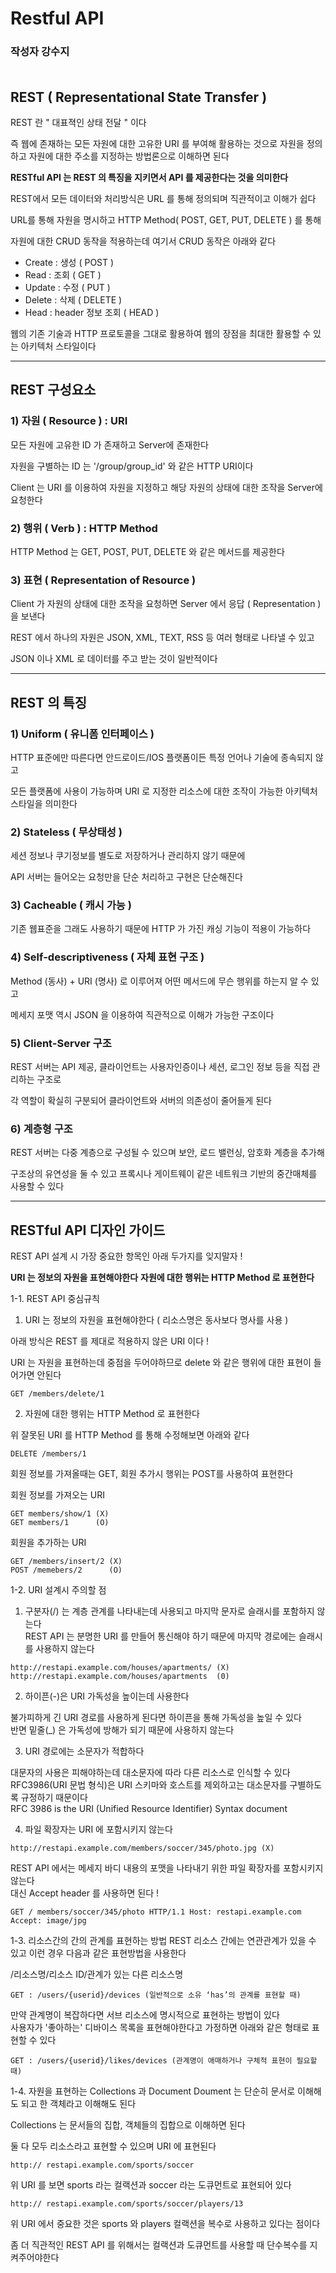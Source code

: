 # Restful API

### **작성자 강수지** <br><br>

## REST ( Representational State Transfer ) 

REST 란 " 대표젹인 상태 전달 " 이다

즉 웹에 존재하는 모든 자원에 대한 고유한 URI 를 부여해 활용하는 것으로 자원을 정의하고 자원에 대한 주소를 지정하는 방법론으로 이해하면 된다
 
**RESTful API 는 REST 의 특징을 지키면서 API 를 제공한다는 것을 의미한다**
 

REST에서 모든 데이터와 처리방식은 URL 를 통해 정의되며 직관적이고 이해가 쉽다

URL를 통해 자원을 명시하고 HTTP Method( POST, GET, PUT, DELETE ) 를 통해

자원에 대한 CRUD 동작을 적용하는데 여기서 CRUD 동작은 아래와 같다

- Create : 생성 ( POST )
- Read : 조회 ( GET )
- Update : 수정 ( PUT )
- Delete : 삭제 ( DELETE )
- Head : header 정보 조회 ( HEAD )
 

웹의 기존 기술과 HTTP 프로토콜을 그대로 활용하여 웹의 장점을 최대한 활용할 수 있는 아키텍처 스타일이다

---

## REST 구성요소

### 1) 자원 ( Resource ) : URI

모든 자원에 고유한 ID 가 존재하고 Server에 존재한다

자원을 구별하는 ID 는 '/group/group_id' 와 같은 HTTP URI이다

Client 는 URI 를 이용하여 자원을 지정하고 해당 자원의 상태에 대한 조작을 Server에 요청한다
 

### 2) 행위 ( Verb ) : HTTP Method

HTTP Method 는 GET, POST, PUT, DELETE 와 같은 메서드를 제공한다

### 3) 표현 ( Representation of Resource )

Client 가 자원의 상태에 대한 조작을 요청하면 Server 에서 응답 ( Representation ) 을 보낸다

REST 에서 하나의 자원은 JSON, XML, TEXT, RSS 등 여러 형태로 나타낼 수 있고

JSON 이나 XML 로 데이터를 주고 받는 것이 일반적이다

---

## REST 의 특징
### 1) Uniform ( 유니폼 인터페이스 )

HTTP 표준에만 따른다면 안드로이드/IOS 플랫폼이든 특정 언어나 기술에 종속되지 않고

모든 플랫폼에 사용이 가능하며 URI 로 지정한 리소스에 대한 조작이 가능한 아키텍처 스타일을 의미한다

### 2) Stateless ( 무상태성 )

세션 정보나 쿠기정보를 별도로 저장하거나 관리하지 않기 때문에

API 서버는 들어오는 요청만을 단순 처리하고 구현은 단순해진다

 
### 3) Cacheable ( 캐시 가능 )

기존 웹표준을 그래도 사용하기 때문에 HTTP 가 가진 캐싱 기능이 적용이 가능하다


### 4) Self-descriptiveness ( 자체 표현 구조 )

Method (동사) + URI (명사) 로 이루어져 어떤 메서드에 무슨 행위를 하는지 알 수 있고

메세지 포맷 역시 JSON 을 이용하여 직관적으로 이해가 가능한 구조이다


### 5) Client-Server 구조

REST 서버는 API 제공, 클라이언트는 사용자인증이나 세션, 로그인 정보 등을 직접 관리하는 구조로

각 역할이 확실히 구분되어 클라이언트와 서버의 의존성이 줄어들게 된다

### 6) 계층형 구조

REST 서버는 다중 계층으로 구성될 수 있으며 보안, 로드 밸런싱, 암호화 계층을 추가해

구조상의 유연성을 둘 수 있고 프록시나 게이트웨이 같은 네트워크 기반의 중간매체를 사용할 수 있다

---

## RESTful API 디자인 가이드

REST API 설계 시 가장 중요한 항목인 아래 두가지를 잊지말자 !

**URI 는 정보의 자원을 표현해야한다**
**자원에 대한 행위는 HTTP Method 로 표현한다**

1-1. REST API 중심규칙
1) URI 는 정보의 자원을 표현해야한다 ( 리소스명은 동사보다 명사를 사용 )

아래 방식은 REST 를 제대로 적용하지 않은 URI 이다 !

URI 는 자원을 표현하는데 중점을 두어야하므로 delete 와 같은 행위에 대한 표현이 들어가면 안된다

```
GET /members/delete/1
```

2) 자원에 대한 행위는 HTTP Method 로 표현한다

위 잘못된 URI 를 HTTP Method 를 통해 수정해보면 아래와 같다 
```
DELETE /members/1
```
회원 정보를 가져올때는 GET, 회원 추가시 행위는 POST를 사용하여 표현한다

회원 정보를 가져오는 URI
```
GET members/show/1 (X)
GET members/1      (O)
```
회원을 추가하는 URI
```
GET /members/insert/2 (X)
POST /memebers/2      (O)
```

1-2. URI 설계시 주의할 점
1) 구분자(/) 는 계층 관계를 나타내는데 사용되고 마지막 문자로 슬래시를 포함하지 않는다 <br>
REST API 는 분명한 URI 를 만들어 통신해야 하기 때문에 마지막 경로에는 슬래시를 사용하지 않는다
```
http://restapi.example.com/houses/apartments/ (X)
http://restapi.example.com/houses/apartments  (0)
```
2) 하이픈(-)은 URI 가독성을 높이는데 사용한다

불가피하게 긴 URI 경로를 사용하게 된다면 하이픈을 통해 가독성을 높일 수 있다 <br> 반면 밑줄(_) 은 가독성에 방해가 되기 때문에 사용하지 않는다

3) URI 경로에는 소문자가 적합하다

대문자의 사용은 피해야하는데 대소문자에 따라 다른 리소스로 인식할 수 있다 <br> RFC3986(URI 문법 형식)은 URI 스키마와 호스트를 제외하고는 대소문자를 구별하도록 규정하기 때문이다 <br> RFC 3986 is the URI (Unified Resource Identifier) Syntax document

4) 파일 확장자는 URI 에 포함시키지 않는다
```
http://restapi.example.com/members/soccer/345/photo.jpg (X)
```
REST API 에서는 메세지 바디 내용의 포맷을 나타내기 위한 파일 확장자를 포함시키지 않는다 <br> 대신 Accept header 를 사용하면 된다 !
```
GET / members/soccer/345/photo HTTP/1.1 Host: restapi.example.com Accept: image/jpg
```

1-3. 리소스간의 간의 관계를 표현하는 방법
REST 리소스 간에는 연관관계가 있을 수 있고 이런 경우 다음과 같은 표현방법을 사용한다

/리소스명/리소스 ID/관계가 있는 다른 리소스명
```
GET : /users/{userid}/devices (일반적으로 소유 ‘has’의 관계를 표현할 때)
```

만약 관계명이 복잡하다면 서브 리소스에 명시적으로 표현하는 방법이 있다<br> 사용자가 '좋아하는' 디바이스 목록을 표현해야한다고 가정하면 아래와 같은 형태로 표현할 수 있다
```
GET : /users/{userid}/likes/devices (관계명이 애매하거나 구체적 표현이 필요할 때)
```

1-4. 자원을 표현하는 Collections 과 Document
Doument 는 단순히 문서로 이해해도 되고 한 객체라고 이해해도 된다

Collections 는 문서들의 집합, 객체들의 집합으로 이해하면 된다

둘 다 모두 리소스라고 표현할 수 있으며 URI 에 표현된다
```
http:// restapi.example.com/sports/soccer
```
위 URI 를 보면 sports 라는 컬랙션과 soccer 라는 도큐먼트로 표현되어 있다
```
http:// restapi.example.com/sports/soccer/players/13
```
위 URI 에서 중요한 것은 sports 와 players 컬랙션을 복수로 사용하고 있다는 점이다

좀 더 직관적인 REST API 를 위해서는 컬랙션과 도큐먼트를 사용할 때 단수복수를 지켜주어야한다